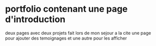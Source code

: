 # portfolio contenant une page d'introduction
deux pages avec deux projets fait lors de mon sejour a la cite
une page pour ajouter des temoignages et une autre pour les afficher
 
